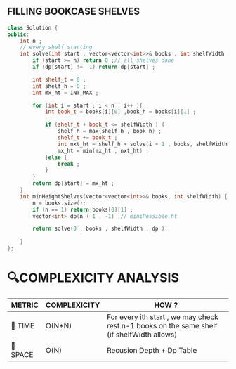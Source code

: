 ## FILLING BOOKCASE SHELVES 

```cpp
class Solution {
public:
    int n ; 
    // every shelf starting 
    int solve(int start , vector<vector<int>>& books , int shelfWidth , vector<int>& dp){
        if (start >= n) return 0 ;// all shelves done
        if (dp[start] != -1) return dp[start] ;

        int shelf_t = 0 ; 
        int shelf_h = 0 ; 
        int mx_ht = INT_MAX ;

        for (int i = start ; i < n ; i++ ){
            int book_t = books[i][0] ,book_h = books[i][1] ;

            if (shelf_t + book_t <= shelfWidth ) {
                shelf_h = max(shelf_h , book_h) ;
                shelf_t += book_t ;
                int nxt_ht = shelf_h + solve(i + 1 , books, shelfWidth , dp) ;
                mx_ht = min(mx_ht , nxt_ht) ;
            }else {
                break ;
            }
        }
        return dp[start] = mx_ht ;
    }
    int minHeightShelves(vector<vector<int>>& books, int shelfWidth) {
        n = books.size();
        if (n == 1) return books[0][1] ;
        vector<int> dp(n + 1 , -1) ;// miniPossible ht

        return solve(0 , books , shelfWidth , dp );
        
    }
};
```

# 🔍COMPLEXICITY ANALYSIS

| METRIC   | COMPLEXICITY  |    HOW ? |
|-----------|-------------|------------|
| 🧭 TIME  |     O(N*N)  | For every ith start , we may check rest n-1 books on the same shelf (if shelfWidth allows) |
| 🧠 SPACE |     O(N)       |  Recusion Depth + Dp Table |
